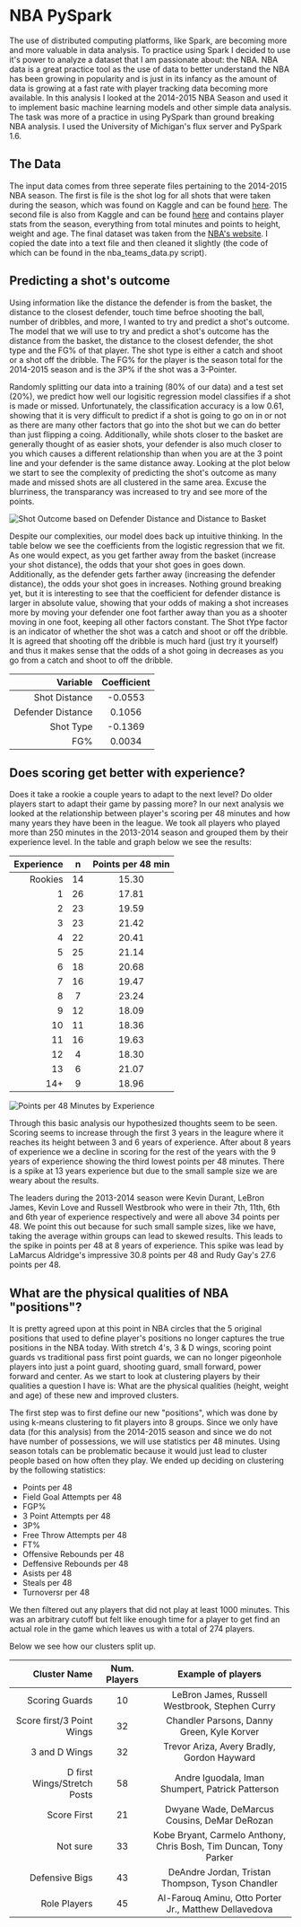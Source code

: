 ﻿# NBA PySpark

The use of distributed computing platforms, like Spark, are becoming more and more valuable in data analysis. To practice using Spark I decided to use it's power to analyze a dataset that I am passionate about: the NBA. NBA data is a great practice tool as the use of data to better understand the NBA has been growing in popularity and is just in its infancy as the amount of data is growing at a fast rate with player tracking data becoming more available. In this analysis I looked at the 2014-2015 NBA Season and used it to implement basic machine learning models and other simple data analysis. The task was more of a practice in using PySpark than ground breaking NBA analysis. I used the University of Michigan's flux server and PySpark 1.6.

## The Data
The input data comes from three seperate files pertaining to the 2014-2015 NBA season. The first is file is the shot log for all shots that were taken during the season, which was found on Kaggle and can be found [here](https://www.kaggle.com/dansbecker/nba-shot-logs/data). The second file is also from Kaggle and can be found [here](https://www.kaggle.com/drgilermo/nba-players-stats-20142015/data) and contains player stats from the season, everything from total minutes and points to height, weight and age. The final dataset was taken from the [NBA's website](https://stats.nba.com/teams/advanced/?sort=W&dir=-1&Season=2014-15&SeasonType=Regular%20Season). I copied the date into a text file and then cleaned it slightly (the code of which can be found in the nba_teams_data.py script). 

## Predicting a shot's outcome
Using information like the distance the defender is from the basket, the distance to the closest defender, touch time befroe shooting the ball, number of dribbles, and more, I wanted to try and predict a shot's outcome. The model that we will use to try and predict a shot's outcome has the distance from the basket, the distance to the closest defender, the shot type and the FG% of that player. The shot type is either a catch and shoot or a shot off the dribble. The FG% for the player is the season total for the 2014-2015 season and is the 3P% if the shot was a 3-Pointer.

Randomly splitting our data into a training (80% of our data) and a test set (20%), we predict how well our logisitic regression model classifies if a shot is made or missed. Unfortunately, the classification accuracy is a low 0.61, showing that it is very difficult to predict if a shot is going to go on in or not as there are many other factors that go into the shot but we can do better than just flipping a coing. Additionally, while shots closer to the basket are generally thought of as easier shots, your defender is also much closer to you which causes a different relationship than when you are at the 3 point line and your defender is the same distance away. Looking at the plot below we start to see the complexity of  predicting the shot's outcome as many made and missed shots are all clustered in the same area. Excuse the blurriness, the transparancy was increased to try and see more of the points.

![](/Data/Output/Plots/shot_outcome.png?raw=true "Shot Outcome based on Defender Distance and Distance to Basket")

Despite our complexities, our model does back up intuitive thinking. In the table below we see the coefficients from the logistic regression that we fit. As one would expect, as you get farther away from the basket (increase your shot distance), the odds that your shot goes in goes down. Additionally, as the defender gets farther away (increasing the defender distance), the odds your shot goes in increases. Nothing ground breaking yet, but it is interesting to see that the coefficient for defender distance is larger in absolute value, showing that your odds of making a shot increases more by moving your defender one foot farther away than you as a shooter moving in one foot, keeping all other factors constant. The Shot tYpe factor is an indicator of whether the shot was a catch and shoot or off the dribble. It is agreed that shooting off the dribble is much hard (just try it yourself) and thus it makes sense that the odds of a shot going in decreases as you go from a catch and shoot to off the dribble. 

<center>
 
| Variable          | Coefficient |
|------------------:|:-----------:|
| Shot Distance     | -0.0553     |
| Defender Distance | 0.1056      |
| Shot Type         | -0.1369     |
| FG%               | 0.0034      |

</center>

## Does scoring get better with experience?
Does it take a rookie a couple years to adapt to the next level? Do older players start to adapt their game by passing more? In our next analysis we looked at the relationship between player's scoring per 48 minutes and how many years they have been in the league. We took all players who played more than 250 minutes in the 2013-2014 season and grouped them by their experience level. In the table and graph below we see the results:

| Experience | n  | Points per 48 min |
|-----------:|:--:|:-----------------:|
| Rookies    |14  | 15.30             |
|1           |26  | 17.81             |
|2           |23  | 19.59             |
|3           |23  | 21.42             |
|4           |22  | 20.41             |
|5           |25  | 21.14             |
|6           |18  | 20.68             |
|7           |16  | 19.47             |
|8           |7   | 23.24             |
|9           |12  | 18.09             |
|10          |11  | 18.36             |
|11          |16  | 19.63             |
|12          |4   | 18.30             |
|13          |6   | 21.07             |
|14+         |9   | 18.96             |

![](/Data/Output/Plots/experience.png?raw=true "Points per 48 Minutes by Experience")

Through this basic analysis our hypothesized thoughts seem to be seen. Scoring seems to increase through the first 3 years in the leagure where it reaches its height between 3 and 6 years of experience. After about 8 years of experience we a decline in scoring for the rest of the years with the 9 years of experience showing the third lowest points per 48 minutes. There is a spike at 13 years experience but due to the small sample size we are weary about the results.

The leaders during the 2013-2014 season were Kevin Durant, LeBron James, Kevin Love and Russell Westbrook who were in their 7th, 11th, 6th and 6th year of experience respectively and were all above 34 points per 48. We point this out because for such small sample sizes, like we have, taking the average within groups can lead to skewed results. This leads to the spike in points per 48 at 8 years of experience. This spike was lead by LaMarcus Aldridge's impressive 30.8 points per 48 and Rudy Gay's 27.6 points per 48.

## What are the physical qualities of NBA "positions"?
It is pretty agreed upon at this point in NBA circles that the 5 original positions that used to define player's positions no longer captures the true positions in the NBA today. With stretch 4's, 3 & D wings, scoring point guards vs traditional pass first point guards, we can no longer pigeonhole players into just a point guard, shooting guard, small forward, power forward and center. As we start to look at clustering players by their qualities a question I have is: What are the physical qualities (height, weight and age) of these new and improved clusters.

The first step was to first define our new "positions", which was done by using k-means clustering to fit players into 8 groups. Since we only have data (for this analysis) from the 2014-2015 season and since we do not have number of possessions, we will use statistics per 48 minutes. Using season totals can be problematic because it would just lead to cluster people based on how often they play. We ended up deciding on clustering by the following statistics:
* Points per 48
* Field Goal Attempts per 48
* FGP%
* 3 Point Attempts per 48
* 3P%
* Free Throw Attempts per 48
* FT%
* Offensive Rebounds per 48
* Deffensive Rebounds per 48
* Asists per 48
* Steals per 48
* Turnoversr per 48

We then filtered out any players that did not play at least 1000 minutes. This was an arbitrary cutoff but felt like enough time for a player to get find an actual role in the game which leaves us with a total of 274 players.

Below we see how our clusters split up. 

| Cluster Name        | Num. Players | Example of players                             |
|--------------------:|:------------:|:----------------------------------------------:|
| Scoring Guards      | 10           | LeBron James, Russell Westbrook, Stephen Curry |
| Score first/3 Point Wings | 32     | Chandler Parsons, Danny Green, Kyle Korver     |
| 3 and D Wings       | 32           | Trevor Ariza, Avery Bradly, Gordon Hayward     |
| D first Wings/Stretch Posts | 58   | Andre Iguodala, Iman Shumpert, Patrick Patterson |
| Score First         | 21           | Dwyane Wade, DeMarcus Cousins, DeMar DeRozan   |
| Not sure            | 33           | Kobe Bryant, Carmelo Anthony, Chris Bosh, Tim Duncan, Tony Parker |
| Defensive Bigs      | 43           | DeAndre Jordan, Tristan Thompson, Tyson Chandler |
| Role Players        | 45           | Al-Farouq Aminu, Otto Porter Jr., Matthew Dellavedova |
